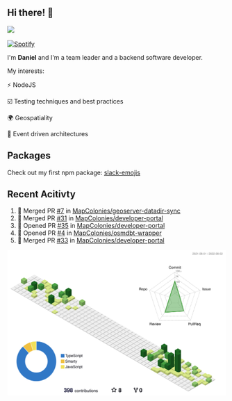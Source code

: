 ## Hi there! 👋

<p>
  <img src="https://github-readme-stats.vercel.app/api?username=syncush&theme=tokyonight">
</p>

[![Spotify](https://novatorem-rust.vercel.app/api/spotify)](https://open.spotify.com/user/syncush)

I'm **Daniel** and I'm a team leader and a backend software developer.

My interests:

⚡ NodeJS

☑️ Testing techniques and best practices

🌍 Geospatiality

🧠 Event driven architectures

## Packages
Check out my first npm package: [slack-emojis](https://www.npmjs.com/package/slack-emojis)

## Recent Acitivty
<!--START_SECTION:activity-->
1. 🎉 Merged PR [#7](https://github.com/MapColonies/geoserver-datadir-sync/pull/7) in [MapColonies/geoserver-datadir-sync](https://github.com/MapColonies/geoserver-datadir-sync)
2. 🎉 Merged PR [#31](https://github.com/MapColonies/developer-portal/pull/31) in [MapColonies/developer-portal](https://github.com/MapColonies/developer-portal)
3. 💪 Opened PR [#35](https://github.com/MapColonies/developer-portal/pull/35) in [MapColonies/developer-portal](https://github.com/MapColonies/developer-portal)
4. 💪 Opened PR [#4](https://github.com/MapColonies/osmdbt-wrapper/pull/4) in [MapColonies/osmdbt-wrapper](https://github.com/MapColonies/osmdbt-wrapper)
5. 🎉 Merged PR [#33](https://github.com/MapColonies/developer-portal/pull/33) in [MapColonies/developer-portal](https://github.com/MapColonies/developer-portal)
<!--END_SECTION:activity-->

![contrib](./profile-3d-contrib/profile-green-animate.svg)
